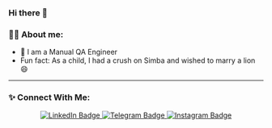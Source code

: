 ### Hi there 👋

### :man_technologist: About me:
+ :construction_worker: I am a Manual QA  Engineer
+ Fun fact: As a child, I had a crush on Simba and wished to marry a lion 😄



---
<!-- Соціальні мережі --> 
 ### **✨ Connect With Me:** 


<div id="header" align="center">

</div>
<div id="badges" align="center">
  <a href="https://www.linkedin.com/in/karyna-kerest-593715253/">
  <img src="https://img.shields.io/badge/LinkedIn-blue?logo=linkedin&logoColor=white&style=for-the-badge" alt="LinkedIn Badge"/>
  </a> 
  
  <a href="https://t.me/KeriKerest">
  <img src="https://img.shields.io/badge/Telegram-blue?logo=telegram&logoColor=white&style=for-the-badge" alt="Telegram Badge"/>
  </a>  
  
  <a href="https://instagram.com/karina_k_94?igshid=NTc4MTIwNjQ2YQ==">
  <img src="https://img.shields.io/badge/instagram-pink?logo=instagram&logoColor=yellow&style=for-the-badge" alt="Instagram Badge"/>
  </a> 
</div> 

